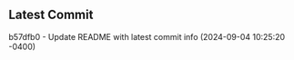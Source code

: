 
## Latest Commit
b57dfb0 - Update README with latest commit info (2024-09-04 10:25:20 -0400) <Yunxi-Zhou>
